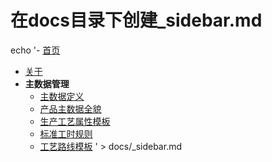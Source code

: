 # 在docs目录下创建_sidebar.md
echo '- [首页](README.md)
- [关于](about.md)
- **主数据管理**
  - [主数据定义](主数据管理-1-主数据的定义.md)
  - [产品主数据全貌](主数据管理-2-产品主数据全貌.md)
  - [生产工艺属性模板](主数据管理-3-产品主数据-生产工艺属性字段整理模版)
  - [标准工时规则](主数据管理-4-产品主数据-标准工时数据设置)
  - [工艺路线模板](主数据管理-5-产品主数据-工艺路线文档编制模板)
' > docs/_sidebar.md
